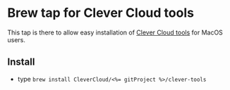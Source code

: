 # Brew tap for Clever Cloud tools

This tap is there to allow easy installation of [Clever Cloud tools](https://github.com/CleverCloud/clever-tools) for MacOS users.

## Install

- type `brew install CleverCloud/<%= gitProject %>/clever-tools`